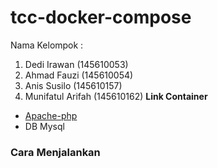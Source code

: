 # tcc-docker-compose
Nama Kelompok :
1. Dedi Irawan (145610053) 
2. Ahmad Fauzi (145610054)
3. Anis Susilo (145610157)
4. Munifatul Arifah (145610162)
<b>Link Container</b>
- <a href="">Apache-php</a>
- <a hre="https://hub.docker.com/r/munifatul03/mysql-tccdb/">DB Mysql </a>

<h3>Cara Menjalankan</h3>
